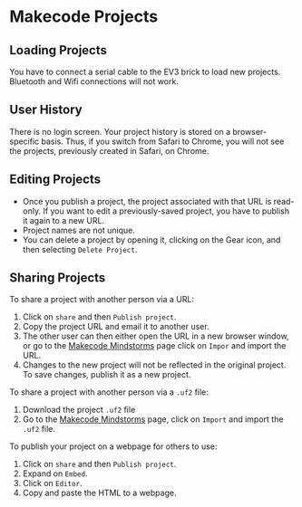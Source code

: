# Makecode Projects

## Loading Projects

You have to connect a serial cable to the EV3 brick to load new projects. Bluetooth and Wifi connections
will not work.

## User History

There is no login screen. Your project history is stored on a browser-specific basis. Thus, if you 
switch from Safari to Chrome, you will not see the projects, previously created in Safari, on Chrome.

## Editing Projects
* Once you publish a project, the project associated with that URL is read-only. If you 
want to edit a previously-saved project, you have to publish it again to a new URL.
* Project names are not unique.
* You can delete a project by opening it, clicking on the Gear icon, and then selecting ``Delete Project``.

## Sharing Projects

To share a project with another person via a URL:
 
1. Click on ``share`` and then ``Publish project``.
2. Copy the project URL and email it to another user.
3. The other user can then either open the URL in a new browser window, or
go to the [Makecode Mindstorms](https://makecode.mindstorms.com) page click on ``Impor`` and import the URL.
4. Changes to the new project will not be reflected in the original project. To save changes, publish it 
as a new project.

To share a project with another person via a ```.uf2``` file:

1. Download the project ```.uf2``` file
2. Go to the [Makecode Mindstorms](https://makecode.mindstorms.com) page, click on ``Import`` and import the ```.uf2``` file.

To publish your project on a webpage for others to use:

1. Click on ``share`` and then ``Publish project``.
2. Expand on ``Embed``.
3. Click on ``Editor``.
4. Copy and paste the HTML to a webpage.


